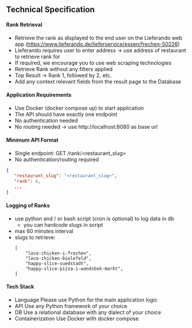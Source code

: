 
## Technical Specification

#### Rank Retrieval
- Retrieve the rank as displayed to the end user on the Lieferando web app (https://www.lieferando.de/lieferservice/essen/frechen-50226)
- Lieferando requires user to enter address → use address of restaurant to retrieve rank for
- If required, we encourage you to use web scraping technologies
- Retrieve Rank without any filters applied
- Top Result → Rank 1, followed by 2, etc.
- Add any context relevant fields from the result page to the Database

#### Application Requirements
- Use Docker (docker compose up) to start application
- The API should have exactly one endpoint
- No authentication needed
- No routing needed → use http://localhost:8080 as base url

#### Minimum API Format
- Single endpoint: GET /rank/<restaurant_slug>
- No authentication/routing required
```json
{
   "restaurant_slug": "<restaurant_slug>",
   "rank": 4,
   ...
}
```

#### Logging of Ranks
- use python and / or bash script (cron is optional) to log data in db
    - you can hardcode slugs in script
- max 60 minutes interval
- slugs to retrieve:
    ```
    [
        "loco-chicken-i-frechen",
        "loco-chicken-bielefeld",
        "happy-slice-suedstadt",
        "happy-slice-pizza-i-wandsbek-markt",
    ]
    ````

#### Tech Stack
- Language Please use Python for the main application logic
- API Use any Python framework of your choice
- DB Use a relational database with any dialect of your choice
- Containerization Use Docker with docker compose